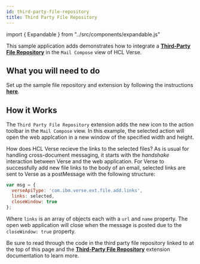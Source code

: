 ```yaml
---
id: third-party-file-repository
title: Third Party File Repository
---
```

import { Expandable } from "../src/components/expandable.js"

This sample application adds demonstrates how to integrate a **[Third-Party File Repository](../extension-points#third-party-file-repository)** in the `Mail Compose` view of HCL Verse.

## What you will need to do
Set up the sample file repository and extension by following the instructions **[here](https://github.com/HCL-TECH-SOFTWARE/Verse-Extension-samples/blob/master/src/third-party-file-repo/README.md)**.

##  How it Works
The `Third Party File Repository` extension adds the new icon to the action toolbar in the `Mail Compose` view. In this example, the selected action will open the web applcation in a new window of the specified width and height.

How does HCL Verse recieve the links to the selected files? As is usual for handling cross-document messaging, it starts with the *handshake* interaction between Verse and the web application. For Verse to successfully add new file links to the body of an email, selected links are sent to Verse as a postMessage with the following structure:
```js
var msg = {
  verseApiType: 'com.ibm.verse.ext.file.add.links',
  links: selected,
  closeWindow: true
};
```
Where `links` is an array of objects each with a `url` and `name` property. The open web application will close when the message is posted due to the `closeWindow: true` property.

Be sure to read through the code in the third party file repository linked to at the top of this page and the **[Third-Party File Repository](../extension-points#third-party-file-repository)** extension documentation to learn more.